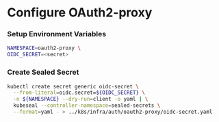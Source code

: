 # Configure OAuth2-proxy 

### Setup Environment Variables

```bash
NAMESPACE=oauth2-proxy \
OIDC_SECRET=<secret>
```
### Create Sealed Secret

```bash
kubectl create secret generic oidc-secret \
  --from-literal=oidc.secret=${OIDC_SECRET} \
  -n ${NAMESPACE} --dry-run=client -o yaml | \
  kubeseal --controller-namespace=sealed-secrets \
  --format=yaml - > ../k8s/infra/auth/oauth2-proxy/oidc-secret.yaml
```